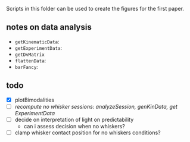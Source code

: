 Scripts in this folder can be used to create the figures for the first paper.




## notes on data analysis
- `getKinematicData`:
- `getExperimentData`:
- `getDvMatrix`
- `flattenData`:
- `barFancy`:

## todo
- [X] plotBimodalities
- [ ] *recompute no whisker sessions: analyzeSession, genKinData, get ExperimentData*
- [ ] decide on interpretation of light on predictability
  - can i assess decision when no whiskers?
- [ ] clamp whisker contact position for no whiskers conditions?
